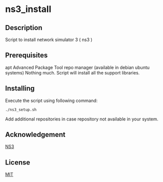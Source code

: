 # ns3_install
## Description
Script to install network simulator 3 ( ns3 )

## Prerequisites
apt Advanced Package Tool repo manager (available in debian ubuntu systems)
Nothing much. Script will install all the support libraries.

## Installing
Execute the script using following command:
```
./ns3_setup.sh
```
Add additional repositories in case repository not available in your system.


## Acknowledgement 
[NS3](https://www.nsnam.org/)

## License
[MIT](https://choosealicense.com/licenses/mit/)
